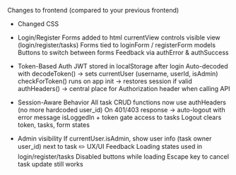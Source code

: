 Changes to frontend (compared to your previous frontend)

+ Changed CSS

+ Login/Register Forms added to html
currentView controls visible view (login/register/tasks)
Forms tied to loginForm / registerForm models
Buttons to switch between forms
Feedback via authError & authSuccess

+ Token-Based Auth
JWT stored in localStorage after login
Auto-decoded with decodeToken() → sets currentUser (username, userId, isAdmin)
checkForToken() runs on app init → restores session if valid
authHeaders() → central place for Authorization header when calling API

+ Session-Aware Behavior
All task CRUD functions now use authHeaders (no more hardcoded user_id)
On 401/403 response → auto-logout with error message
isLoggedIn + token gate access to tasks
Logout clears token, tasks, form states

+ Admin visibility
If currentUser.isAdmin, show user info (task owner user_id) next to task
✏️ UX/UI Feedback
Loading states used in login/register/tasks
Disabled buttons while loading
Escape key to cancel task update still works